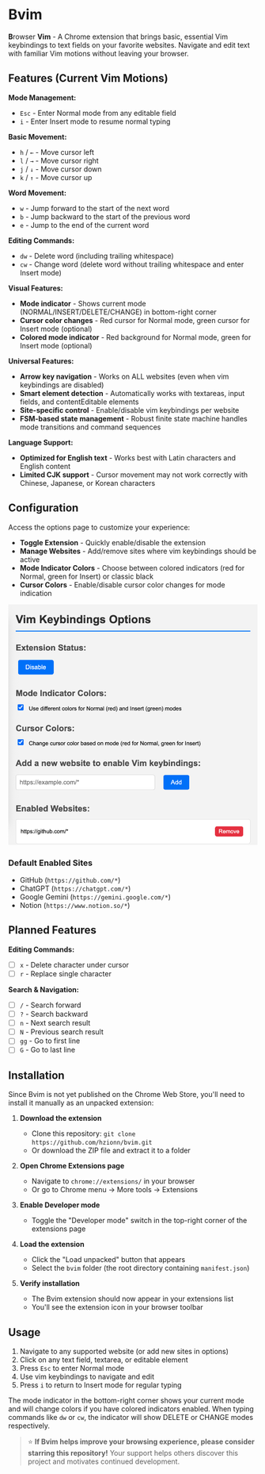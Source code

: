 # Bvim

**B**rowser **Vim** - A Chrome extension that brings basic, essential Vim keybindings to text fields on your favorite websites. Navigate and edit text with familiar Vim motions without leaving your browser.

## Features (Current Vim Motions)

**Mode Management:**

- `Esc` - Enter Normal mode from any editable field
- `i` - Enter Insert mode to resume normal typing

**Basic Movement:**

- `h` / `←` - Move cursor left
- `l` / `→` - Move cursor right  
- `j` / `↓` - Move cursor down
- `k` / `↑` - Move cursor up

**Word Movement:**

- `w` - Jump forward to the start of the next word
- `b` - Jump backward to the start of the previous word
- `e` - Jump to the end of the current word

**Editing Commands:**

- `dw` - Delete word (including trailing whitespace)
- `cw` - Change word (delete word without trailing whitespace and enter Insert mode)

**Visual Features:**

- **Mode indicator** - Shows current mode (NORMAL/INSERT/DELETE/CHANGE) in bottom-right corner
- **Cursor color changes** - Red cursor for Normal mode, green cursor for Insert mode (optional)
- **Colored mode indicator** - Red background for Normal mode, green for Insert mode (optional)

**Universal Features:**

- **Arrow key navigation** - Works on ALL websites (even when vim keybindings are disabled)
- **Smart element detection** - Automatically works with textareas, input fields, and contentEditable elements
- **Site-specific control** - Enable/disable vim keybindings per website
- **FSM-based state management** - Robust finite state machine handles mode transitions and command sequences

**Language Support:**

- **Optimized for English text** - Works best with Latin characters and English content
- **Limited CJK support** - Cursor movement may not work correctly with Chinese, Japanese, or Korean characters

## Configuration

Access the options page to customize your experience:

- **Toggle Extension** - Quickly enable/disable the extension
- **Manage Websites** - Add/remove sites where vim keybindings should be active
- **Mode Indicator Colors** - Choose between colored indicators (red for Normal, green for Insert) or classic black
- **Cursor Colors** - Enable/disable cursor color changes for mode indication

![Options screenshot](./options-screenshot.png)

### Default Enabled Sites

- GitHub (`https://github.com/*`)
- ChatGPT (`https://chatgpt.com/*`)
- Google Gemini (`https://gemini.google.com/*`)
- Notion (`https://www.notion.so/*`)

## Planned Features

**Editing Commands:**

- [ ] `x` - Delete character under cursor
- [ ] `r` - Replace single character

**Search & Navigation:**

- [ ] `/` - Search forward
- [ ] `?` - Search backward
- [ ] `n` - Next search result
- [ ] `N` - Previous search result
- [ ] `gg` - Go to first line
- [ ] `G` - Go to last line

## Installation

Since Bvim is not yet published on the Chrome Web Store, you'll need to install it manually as an unpacked extension:

1. **Download the extension**
   - Clone this repository: `git clone https://github.com/hzionn/bvim.git`
   - Or download the ZIP file and extract it to a folder

2. **Open Chrome Extensions page**
   - Navigate to `chrome://extensions/` in your browser
   - Or go to Chrome menu → More tools → Extensions

3. **Enable Developer mode**
   - Toggle the "Developer mode" switch in the top-right corner of the extensions page

4. **Load the extension**
   - Click the "Load unpacked" button that appears
   - Select the `bvim` folder (the root directory containing `manifest.json`)

5. **Verify installation**
   - The Bvim extension should now appear in your extensions list
   - You'll see the extension icon in your browser toolbar

## Usage

1. Navigate to any supported website (or add new sites in options)
2. Click on any text field, textarea, or editable element
3. Press `Esc` to enter Normal mode
4. Use vim keybindings to navigate and edit
5. Press `i` to return to Insert mode for regular typing

The mode indicator in the bottom-right corner shows your current mode and will change colors if you have colored indicators enabled. When typing commands like `dw` or `cw`, the indicator will show DELETE or CHANGE modes respectively.

> ⭐ **If Bvim helps improve your browsing experience, please consider starring this repository!** Your support helps others discover this project and motivates continued development.
